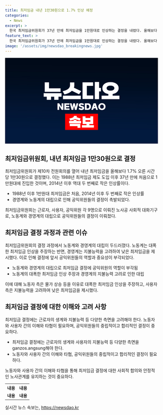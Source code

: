 ```yaml
---
title: 최저임금 내년 1만30원으로 1.7% 인상 예정
categories:
  - News
excerpt: >
  한국 최저임금위원회가 37년 만에 최저임금을 1만원대로 인상하는 결정을 내렸다. 올해보다 1.7% 오른 1만30원이며, 월급 기준으로는 월 209시간 기준 209만6270원이다. 노·사·공 사회적 대화기구인 최저임금위원회는 노동계가 1만120원, 경영계가 1만30원을 제시했고 결정은 경영계안이 14표, 노동계안이 9표를 획득. 최저임금이 1만원대에 진입하는 것은 1988년 이후 처음이며, 작년보다 1.5% 오르는 작은 폭으로 결정되었다. 이를 놓고 노동과 경영계는 고용과 경제적 어려움을 우려하고 대응 방안을 제시했다.
feature_text: >
  한국 최저임금위원회가 37년 만에 최저임금을 1만원대로 인상하는 결정을 내렸다. 올해보다 1.7% 오른 1만30원이며, 월급 기준으로는 월 209시간 기준 209만6270원이다. 노·사·공 사회적 대화기구인 최저임금위원회는 노동계가 1만120원, 경영계가 1만30원을 제시했고 결정은 경영계안이 14표, 노동계안이 9표를 획득. 최저임금이 1만원대에 진입하는 것은 1988년 이후 처음이며, 작년보다 1.5% 오르는 작은 폭으로 결정되었다. 이를 놓고 노동과 경영계는 고용과 경제적 어려움을 우려하고 대응 방안을 제시했다.
image: '/assets/img/newsdao_breakingnews.jpg'
---
```


<p><img src="/assets/img/newsdao_breakingnews.jpg" alt="koreaapp 속보" /></p>

<h2 data-ke-size="size26">최저임금위원회, 내년 최저임금 1만30원으로 결정</h2>

<p data-ke-size="size16">최저임금위원회가 제10차 전원회의를 열어 내년 최저임금을 올해보다 1.7% 오른 시간당 1만30원으로 결정했다. 이는 1988년 최저임금 제도 도입 이후 37년 만에 처음으로 1만원대에 진입한 것이며, 2014년 이후 역대 두 번째로 작은 인상률이다.</p>

<ul>
    <li>1988년 이후 1만원대 최저임금은 처음, 2014년 이후 두 번째로 작은 인상률</li>
    <li>경영계와 노동계의 대립으로 인해 공익위원들의 결정이 촉발되었다.</li>
</ul>

<p data-ke-size="size16">최저임금위원회는 근로자, 사용자, 공익위원 각 9명으로 이뤄진 노사공 사회적 대화기구로, 노동계와 경영계의 대립으로 공익위원들의 결정이 이뤄졌다.</p>

<h2 data-ke-size="size26">최저임금 결정 과정과 관련 이슈</h2>

<p data-ke-size="size16">최저임금위원회의 결정 과정에서 노동계와 경영계의 대립이 두드러졌다. 노동계는 대폭한 최저임금 인상을 주장하는 반면, 경영계는 지불능력을 고려하여 낮은 최저임금을 제시했다. 이로 인해 결정에 앞서 공익위원들의 역할과 중요성이 부각되었다.</p>

<ul>
    <li>노동계와 경영계의 대립으로 최저임금 결정에 공익위원의 역할이 부각됨</li>
    <li>노동계의 대폭한 최저임금 인상 주장과 경영계의 지불능력 고려로 인한 대립</li>
</ul>

<p data-ke-size="size16">이에 대해 노동자 측은 물가 상승 등을 이유로 대폭한 최저임금 인상을 주장하고, 사용자 측은 지불능력을 고려하여 낮은 최저임금을 제시했다.</p>

<h2 data-ke-size="size26">최저임금 결정에 대한 이해와 고려 사항</h2>

<p data-ke-size="size16">최저임금 결정에는 근로자의 생계와 지불능력 등 다양한 측면을 고려해야 한다. 노동자와 사용자 간의 이해와 타협이 필요하며, 공익위원들의 중립적이고 합리적인 결정이 중요하다.</p>

<ul>
    <li>최저임금 결정에는 근로자의 생계와 사용자의 지불능력 등 다양한 측면을 ganzos.angsung해야 한다.</li>
    <li>노동자와 사용자 간의 이해와 타협, 공익위원들의 중립적이고 합리적인 결정이 필요하다.</li>
</ul>

<p data-ke-size="size16">노동자와 사용자 간의 이해와 타협을 통해 최저임금 결정에 대한 사회적 합의와 안정적인 노사관계를 유지하는 것이 중요하다.</p>

<table>
    <tr>
        <th style="text-align: center;">내용</th>
        <th style="text-align: center;">내용</th>
    </tr>
    <tr>
        <td style="text-align: center;"><b>내용</b></td>
        <td style="text-align: center;"><b>내용</b></td>
    </tr>
</table>

<p data-ke-size="size16"></p>
실시간 뉴스 속보는, <a href="https://newsdao.kr" rel="dofollow">https://newsdao.kr</a>


